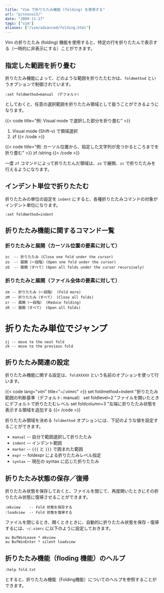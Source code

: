```yaml
---
title: "Vim で折りたたみ機能 (folding) を使用する"
url: "p/sxouvi5/"
date: "2009-11-17"
tags: ["vim"]
aliases: ["/vim/advanced/folding.html"]
---
```


Vim の折りたたみ (folding) 機能を使用すると、特定の行を折りたたんで表示する（一時的に非表示にする）ことができます。


指定した範囲を折り畳む
----

折りたたみ機能によって、どのような範囲を折りたたむかは、`foldmethod` というオプションで制御されています。

```
:set foldmethod=manual （デフォルト）
```

としておくと、任意の選択範囲を折りたたみ領域として扱うことができるようになります。

{{< code title="例: Visual mode で選択した部分を折り畳む" >}}
1. Visual mode (Shift-v) で領域選択
2. zf
{{< /code >}}

{{< code title="例: カーソル位置から、指定した文字列が見つかるところまでを折り畳む" >}}
zf /string
{{< /code >}}

一度 `zf` コマンドによって折りたたんだ領域は、`zo` で展開、`zc` で折りたたみを行えるようになります。


インデント単位で折りたたむ
----

折りたたみの単位の設定を `indent` にすると、各種折りたたみコマンドの対象がインデント単位になります。

```
:set foldmethod=indent
```


折りたたみ機能に関するコマンド一覧
----

### 折りたたみと展開（カーソル位置の要素に対して）

```
zc  -- 折りたたみ (Close one fold under the cursor)
zo  -- 展開（一段階）(Open one fold under the cursor)
zO  -- 展開（すべて）(Open all folds under the cursor recursively)
```

### 折りたたみと展開（ファイル全体の要素に対して）

```
zm -- 折りたたみ（一段階） (Fold more)
zM -- 折りたたみ（すべて） (Close all folds)
zr -- 展開（一段階） (Reduce folding)
zR -- 展開（すべて） (Open all folds)
```

# 折りたたみ単位でジャンプ

```
zj -- move to the next fold
zk -- move to the previous fold
```


折りたたみ関連の設定
----

折りたたみ機能に関する設定は、`foldXXXXX` という名前のオプションを使って行います。

{{< code lang="vim" title="~/.vimrc" >}}
set foldmethod=indent  "折りたたみ範囲の判断基準（デフォルト: manual）
set foldlevel=2        "ファイルを開いたときにデフォルトで折りたたむレベル
set foldcolumn=3       "左端に折りたたみ状態を表示する領域を追加する
{{< /code >}}

折りたたみ領域を決める `foldmethod` オプションには、下記のような値を設定することができます。

- `manual` -- 自分で範囲選択して折りたたみ
- `indent` -- インデント範囲
- `marker` -- `{{{` と `}}}` で囲まれた範囲
- `expr` -- foldexpr による折りたたみレベル指定
- `syntax` -- 現在の syntax に応じた折りたたみ


折りたたみ状態の保存／復帰
----

折りたたみ状態を保存しておくと、ファイルを閉じて、再度開いたときにその折りたたみ状態に復帰させることができます。

```
:mkview    -- Fold 状態を保存する
:loadview  -- Fold 状態を復帰する
```

ファイルを閉じるとき、開くときときに、自動的に折りたたみ状態を保存・復帰するには、`~/.vimrc` に以下のように設定しておきます。

```vim
au BufWinLeave * mkview
au BufWinEnter * silent loadview
```


折りたたみ機能（floding 機能）のヘルプ
----

```
:help fold.txt
```

とすると、折りたたみ機能（Folding機能）についてのヘルプを参照することができます。

